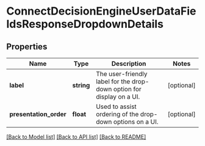 # ConnectDecisionEngineUserDataFieldsResponseDropdownDetails

## Properties
Name | Type | Description | Notes
------------ | ------------- | ------------- | -------------
**label** | **string** | The user-friendly label for the drop-down option for display on a UI. | [optional] 
**presentation_order** | **float** | Used to assist ordering of the drop-down options on a UI. | [optional] 

[[Back to Model list]](../../README.md#documentation-for-models) [[Back to API list]](../../README.md#documentation-for-api-endpoints) [[Back to README]](../../README.md)

